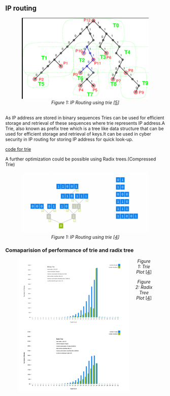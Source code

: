 ## IP routing

<p align="center">
  <img src="../images/trie_.png" alt="Merkle Tree Image" style="width: 400px;">
  <br>
  <em>Figure 1: IP Routing using trie [<a href="https://www.researchgate.net/figure/The-trie-lookup-structure-associated-with-the-routing-table-given-in-Table-7_fig3_220770958">5</a>]</em>
</p>
<br>
As IP address are stored in binary sequences Tries can be used for efficient storage and retrieval of these sequences where trie represents IP address.A Trie, also known as prefix tree which is a tree like data structure that can be used for efficient storage and retrieval of keys.It can be used in cyber security in IP routing for storing IP address for quick look-up.

<!-- ### Time Complexity of Trie -->

<!-- ![trie](../images/trie.png) -->

[code for trie](../codes/trie.md)

A further optimization could be possible using Radix trees.(Compressed Trie)

<p align="center">
  <img src="../images/radix_tree.png" alt="Merkle Tree Image" style="width: 400px;">
  <br>
  <em>Figure 1: IP Routing using trie [<a href="https://blog.apnic.net/2021/06/04/storing-and-retrieving-ip-prefixes-efficiently/">4</a>]</em>
</p>

### Comaparision of performance of trie and radix tree

<figure>
  <img src="../images/trie_plot.png" alt="Trie Plot" style="width: 350px; float: left; margin-right: 20px;">
  <figcaption>
    <p align="center">
      <em>Figure 1: Trie Plot</em> [<a href="https://blog.apnic.net/2021/06/04/storing-and-retrieving-ip-prefixes-efficiently/">4</a>]
    </p>
  </figcaption>
</figure>

<figure>
  <img src="../images/radix_tree_plot.png" alt="Radix Tree Plot" style="width: 350px; float: left;">
  <figcaption>
    <p align="center">
      <em>Figure 2: Radix Tree Plot</em> [<a href="https://blog.apnic.net/2021/06/04/storing-and-retrieving-ip-prefixes-efficiently/">4</a>]
    </p>
  </figcaption>
</figure>
